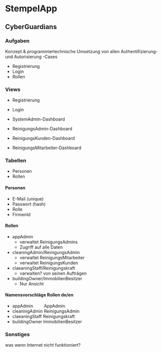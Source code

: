 # StempelApp

## CyberGuardians

### Aufgaben

Konzept & programmiertechnische Umsetzung von allen Authentifizierung- und Autorisierung -Cases

- Registrierung
- Login
- Rollen

### Views

- Registrierung

- Login

- SystemAdmin-Dashboard

- ReinigungsAdmin-Dashboard

- ReinigungsKunden-Dashboard

- ReinigungsMitarbeiter-Dashboard

### Tabellen

- Personen
- Rollen

#### Personen

- E-Mail (unique)
- Passwort (hash)
- Rolle
- FirmenId

#### Rollen

- appAdmin
  - verwaltet ReinigungsAdmins
  - Zugriff auf alle Daten
- cleaningAdmin/ReinigungsAdmin
  - verwaltet ReinigungsMitarbeiter
  - verwaltet ReinigungsKunden
- claeaningStaff/Reinigungskraft
  - varwalten? von seinen Aufträgen
- buildingOwner/ImmobilienBesitzer
  - Nur Ansicht 

#### Namensvorschläge Rollen de/en

- appAdmin            AppAdmin
- cleaningAdmin    ReinigungsAdmin
- claeaningStaff    Reinigungskraft
- buildingOwner    ImmobilienBesitzer 

### Sonstiges

was wenn Internet nicht funktioniert?

# 